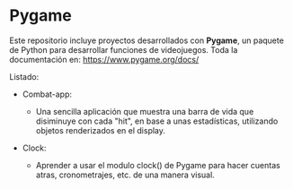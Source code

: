# Pygame

Este repositorio incluye proyectos desarrollados con **Pygame**, un paquete de Python para desarrollar funciones de videojuegos. Toda la documentación en: https://www.pygame.org/docs/ 

Listado:

- Combat-app:
  - Una sencilla aplicación que muestra una barra de vida que disiminuye con cada "hit", en base a unas estadísticas, utilizando objetos renderizados en el display.

- Clock:
  - Aprender a usar el modulo clock() de Pygame para hacer cuentas atras, cronometrajes, etc. de una manera visual.

